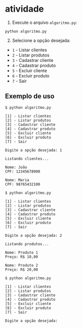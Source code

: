 # atividade

1. Execute o arquivo `algoritmo.py`:

```
python algoritmo.py
```

2. Selecione a opção desejada:

* `1` - Listar clientes
* `2` - Listar produtos
* `3` - Cadastrar cliente
* `4` - Cadastrar produto
* `5` - Excluir cliente
* `6` - Excluir produto
* `7` - Sair

## Exemplo de uso

```
$ python algoritmo.py

[1] - Listar clientes
[2] - Listar produtos
[3] - Cadastrar cliente
[4] - Cadastrar produto
[5] - Excluir cliente
[6] - Excluir produto
[7] - Sair

Digite a opção desejada: 1

Listando clientes...

Nome: João
CPF: 12345678900

Nome: Maria
CPF: 98765432100

$ python algoritmo.py

[1] - Listar clientes
[2] - Listar produtos
[3] - Cadastrar cliente
[4] - Cadastrar produto
[5] - Excluir cliente
[6] - Excluir produto
[7] - Sair

Digite a opção desejada: 2

Listando produtos...

Nome: Produto 1
Preço: R$ 10,00

Nome: Produto 2
Preço: R$ 20,00

$ python algoritmo.py

[1] - Listar clientes
[2] - Listar produtos
[3] - Cadastrar cliente
[4] - Cadastrar produto
[5] - Excluir cliente
[6] - Excluir produto
[7] - Sair

Digite a opção desejada: 

